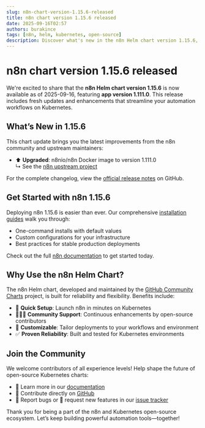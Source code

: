```yaml
---
slug: n8n-chart-version-1.15.6-released
title: n8n chart version 1.15.6 released
date: 2025-09-16T02:57
authors: burakince
tags: [n8n, helm, kubernetes, open-source]
description: Discover what's new in the n8n Helm chart version 1.15.6, featuring app version 1.111.0, with improvements driven by the open-source community.
---
```


# n8n chart version 1.15.6 released

We're excited to share that the **n8n Helm chart version 1.15.6** is now available as of 2025-09-16, featuring **app version 1.111.0**. This release includes fresh updates and enhancements that streamline your automation workflows on Kubernetes.

## What’s New in 1.15.6

This chart update brings you the latest improvements from the n8n community and upstream maintainers:

- ⬆️ **Upgraded**: n8nio/n8n Docker image to version 1.111.0  
  ↳ See the [n8n upstream project](https://github.com/n8n-io/n8n)

For the complete changelog, view the [official release notes](https://github.com/community-charts/helm-charts/releases/tag/n8n-1.15.6) on GitHub.

<!-- truncate -->

## Get Started with n8n 1.15.6

Deploying n8n 1.15.6 is easier than ever. Our comprehensive [installation guides](https://community-charts.github.io/docs/category/n8n) walk you through:

- One-command installs with default values  
- Custom configurations for your infrastructure  
- Best practices for stable production deployments

Check out the full [n8n documentation](https://community-charts.github.io/docs/category/n8n) to get started today.

## Why Use the n8n Helm Chart?

The n8n Helm chart, developed and maintained by the [GitHub Community Charts](https://github.com/community-charts/helm-charts) project, is built for reliability and flexibility. Benefits include:

- 🚀 **Quick Setup**: Launch n8n in minutes on Kubernetes  
- 🧑‍🤝‍🧑 **Community Support**: Continuous enhancements by open-source contributors  
- 🔧 **Customizable**: Tailor deployments to your workflows and environment  
- ✅ **Proven Reliability**: Built and tested for Kubernetes environments

## Join the Community

We welcome contributors of all experience levels! Help shape the future of open-source Kubernetes charts:

- 📘 Learn more in our [documentation](https://community-charts.github.io/docs/category/n8n)  
- 🔧 Contribute directly on [GitHub](https://github.com/community-charts/helm-charts)  
- 🐛 Report bugs or 🧠 request new features in our [issue tracker](https://github.com/community-charts/helm-charts/issues/new)

Thank you for being a part of the n8n and Kubernetes open-source ecosystem. Let’s keep building powerful automation tools—together!